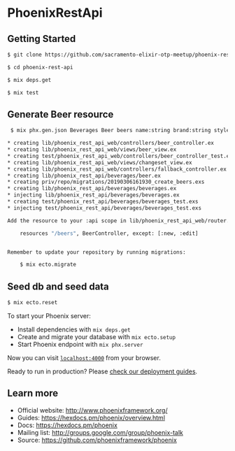 # PhoenixRestApi

## Getting Started
```sh
$ git clone https://github.com/sacramento-elixir-otp-meetup/phoenix-rest-api.git

$ cd phoenix-rest-api

$ mix deps.get

$ mix test
```

## Generate Beer resource

```sh
 $ mix phx.gen.json Beverages Beer beers name:string brand:string style:string alcohol:string

* creating lib/phoenix_rest_api_web/controllers/beer_controller.ex
* creating lib/phoenix_rest_api_web/views/beer_view.ex
* creating test/phoenix_rest_api_web/controllers/beer_controller_test.exs
* creating lib/phoenix_rest_api_web/views/changeset_view.ex
* creating lib/phoenix_rest_api_web/controllers/fallback_controller.ex
* creating lib/phoenix_rest_api/beverages/beer.ex
* creating priv/repo/migrations/20190306161930_create_beers.exs
* creating lib/phoenix_rest_api/beverages/beverages.ex
* injecting lib/phoenix_rest_api/beverages/beverages.ex
* creating test/phoenix_rest_api/beverages/beverages_test.exs
* injecting test/phoenix_rest_api/beverages/beverages_test.exs

Add the resource to your :api scope in lib/phoenix_rest_api_web/router.ex:

    resources "/beers", BeerController, except: [:new, :edit]


Remember to update your repository by running migrations:

    $ mix ecto.migrate

```

## Seed db and seed data

```sh
$ mix ecto.reset
```

To start your Phoenix server:

  * Install dependencies with `mix deps.get`
  * Create and migrate your database with `mix ecto.setup`
  * Start Phoenix endpoint with `mix phx.server`

Now you can visit [`localhost:4000`](http://localhost:4000) from your browser.

Ready to run in production? Please [check our deployment guides](https://hexdocs.pm/phoenix/deployment.html).

## Learn more

  * Official website: http://www.phoenixframework.org/
  * Guides: https://hexdocs.pm/phoenix/overview.html
  * Docs: https://hexdocs.pm/phoenix
  * Mailing list: http://groups.google.com/group/phoenix-talk
  * Source: https://github.com/phoenixframework/phoenix
